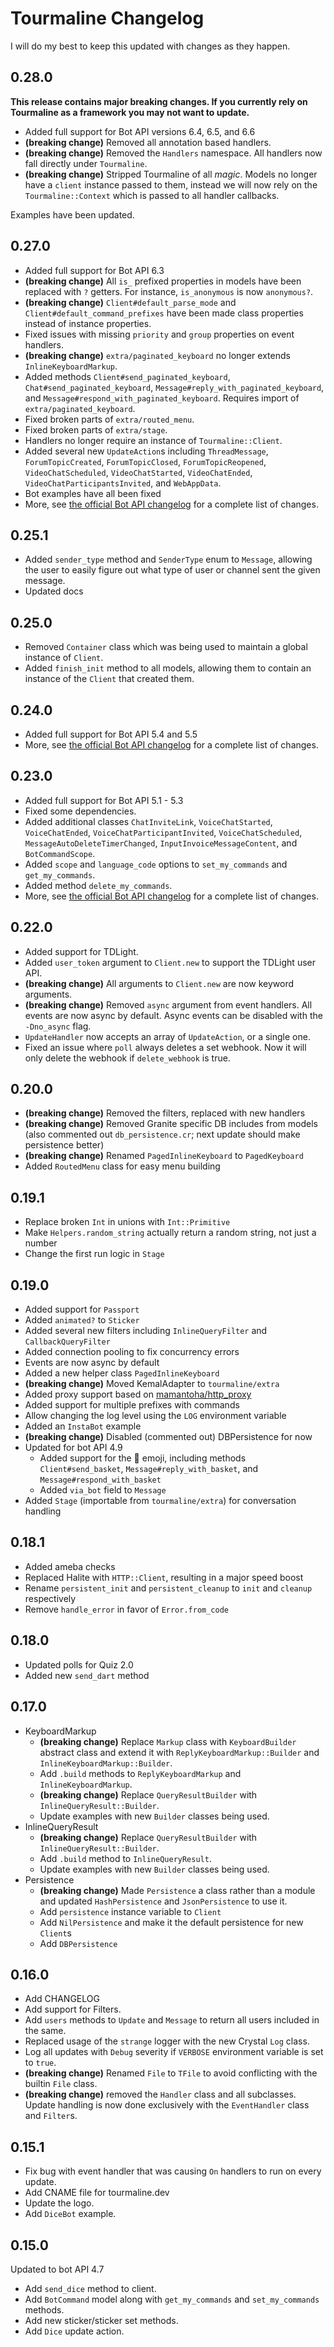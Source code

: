# Tourmaline Changelog

I will do my best to keep this updated with changes as they happen.

## 0.28.0

**This release contains major breaking changes. If you currently rely on Tourmaline as a framework you may not want to update.**

- Added full support for Bot API versions 6.4, 6.5, and 6.6
- **(breaking change)** Removed all annotation based handlers.
- **(breaking change)** Removed the `Handlers` namespace. All handlers now fall directly under `Tourmaline`.
- **(breaking change)** Stripped Tourmaline of all _magic_. Models no longer have a `client` instance passed to them, instead we will now rely on the `Tourmaline::Context` which is passed to all handler callbacks.

Examples have been updated.

## 0.27.0
- Added full support for Bot API 6.3
- **(breaking change)** All `is_` prefixed properties in models have been replaced with `?` getters. For instance, `is_anonymous` is now `anonymous?`.
- **(breaking change)** `Client#default_parse_mode` and `Client#default_command_prefixes` have been made class properties instead of instance properties.
- Fixed issues with missing `priority` and `group` properties on event handlers.
- **(breaking change)** `extra/paginated_keyboard` no longer extends `InlineKeyboardMarkup`.
- Added methods `Client#send_paginated_keyboard`, `Chat#send_paginated_keyboard`, `Message#reply_with_paginated_keyboard`, and `Message#respond_with_paginated_keyboard`. Requires import of `extra/paginated_keyboard`.
- Fixed broken parts of `extra/routed_menu`.
- Fixed broken parts of `extra/stage`.
- Handlers no longer require an instance of `Tourmaline::Client`.
- Added several new `UpdateAction`s including `ThreadMessage`, `ForumTopicCreated`, `ForumTopicClosed`, `ForumTopicReopened`, `VideoChatScheduled`, `VideoChatStarted`, `VideoChatEnded`, `VideoChatParticipantsInvited`, and `WebAppData`.
- Bot examples have all been fixed
- More, see [the official Bot API changelog](https://core.telegram.org/bots/api#november-5-2022) for a complete list of changes.

## 0.25.1
- Added `sender_type` method and `SenderType` enum to `Message`, allowing the user to easily figure out what type of user or channel sent the given message.
- Updated docs

## 0.25.0
- Removed `Container` class which was being used to maintain a global instance of `Client`.
- Added `finish_init` method to all models, allowing them to contain an instance of the `Client` that created them.

## 0.24.0
- Added full support for Bot API 5.4 and 5.5
- More, see [the official Bot API changelog](https://core.telegram.org/bots/api#december-7-2021) for a complete list of changes.

## 0.23.0

- Added full support for Bot API 5.1 - 5.3
- Fixed some dependencies.
- Added additional classes `ChatInviteLink`, `VoiceChatStarted`, `VoiceChatEnded`, `VoiceChatParticipantInvited`, `VoiceChatScheduled`, `MessageAutoDeleteTimerChanged`, `InputInvoiceMessageContent`, and `BotCommandScope`.
- Added `scope` and `language_code` options to `set_my_commands` and `get_my_commands`.
- Added method `delete_my_commands`.
- More, see [the official Bot API changelog](https://core.telegram.org/bots/api#june-25-2021) for a complete list of changes.

## 0.22.0

- Added support for TDLight.
- Added `user_token` argument to `Client.new` to support the TDLight user API.
- **(breaking change)** All arguments to `Client.new` are now keyword arguments.
- **(breaking change)** Removed `async` argument from event handlers. All events are now async by default. Async events can be disabled with the `-Dno_async` flag.
- `UpdateHandler` now accepts an array of `UpdateAction`, or a single one.
- Fixed an issue where `poll` always deletes a set webhook. Now it will only delete the webhook if `delete_webhook` is true.
## 0.20.0

- **(breaking change)** Removed the filters, replaced with new handlers
- **(breaking change)** Removed Granite specific DB includes from models (also commented out `db_persistence.cr`; next update should make persistence better)
- **(breaking change)** Renamed `PagedInlineKeyboard` to `PagedKeyboard`
- Added `RoutedMenu` class for easy menu building

## 0.19.1

- Replace broken `Int` in unions with `Int::Primitive`
- Make `Helpers.random_string` actually return a random string, not just a number
- Change the first run logic in `Stage`

## 0.19.0

- Added support for `Passport` 
- Added `animated?` to `Sticker`
- Added several new filters including `InlineQueryFilter` and `CallbackQueryFilter`
- Added connection pooling to fix concurrency errors
- Events are now async by default
- Added a new helper class `PagedInlineKeyboard`
- **(breaking change)** Moved KemalAdapter to `tourmaline/extra`
- Added proxy support based on [mamantoha/http_proxy](https://github.com/mamantoha/http_proxy)
- Added support for multiple prefixes with commands
- Allow changing the log level using the `LOG` environment variable
- Added an `InstaBot` example
- **(breaking change)** Disabled (commented out) DBPersistence for now
- Updated for bot API 4.9
  - Added support for the 🏀 emoji, including methods `Client#send_basket`, `Message#reply_with_basket`, and `Message#respond_with_basket`
  - Added `via_bot` field to `Message`
- Added `Stage` (importable from `tourmaline/extra`) for conversation handling

## 0.18.1

- Added ameba checks
- Replaced Halite with `HTTP::Client`, resulting in a major speed boost
- Rename `persistent_init` and `persistent_cleanup` to `init` and `cleanup` respectively
- Remove `handle_error` in favor of `Error.from_code`

## 0.18.0

- Updated polls for Quiz 2.0
- Added new `send_dart` method

## 0.17.0

+ KeyboardMarkup
  - **(breaking change)** Replace `Markup` class with `KeyboardBuilder` abstract class and extend it with   `ReplyKeyboardMarkup::Builder` and `InlineKeyboardMarkup::Builder`.
  - Add `.build` methods to `ReplyKeyboardMarkup` and `InlineKeyboardMarkup`.
  - **(breaking change)** Replace `QueryResultBuilder` with `InlineQueryResult::Builder`.
  - Update examples with new `Builder` classes being used.
+ InlineQueryResult
  - **(breaking change)** Replace `QueryResultBuilder` with `InlineQueryResult::Builder`.
  - Add `.build` method to `InlineQueryResult`.
  - Update examples with new `Builder` classes being used.
+ Persistence
  - **(breaking change)** Made `Persistence` a class rather than a module and updated `HashPersistence`
    and `JsonPersistence` to use it.
  - Add `persistence` instance variable to `Client`
  - Add `NilPersistence` and make it the default persistence for new `Client`s
  - Add `DBPersistence`

## 0.16.0

- Add CHANGELOG
- Add support for Filters.
- Add `users` methods to `Update` and `Message` to return all users included in the same.
- Replaced usage of the `strange` logger with the new Crystal `Log` class.
- Log all updates with `Debug` severity if `VERBOSE` environment variable is set to `true`.
- **(breaking change)** Renamed `File` to `TFile` to avoid conflicting with the builtin `File` class.
- **(breaking change)** removed the `Handler` class and all subclasses. Update handling is now done exclusively with the `EventHandler` class and `Filter`s.

## 0.15.1

- Fix bug with event handler that was causing `On` handlers to run on every update.
- Add CNAME file for tourmaline.dev
- Update the logo.
- Add `DiceBot` example.

## 0.15.0

Updated to bot API 4.7

- Add `send_dice` method to client.
- Add `BotCommand` model along with `get_my_commands` and `set_my_commands` methods.
- Add new sticker/sticker set methods.
- Add `Dice` update action.
